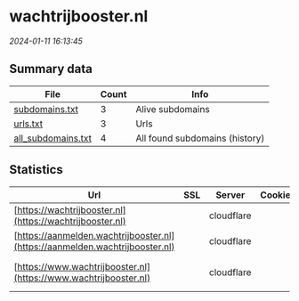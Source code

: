# wachtrijbooster.nl
*2024-01-11 16:13:45*
## Summary data
| File       | Count | Info |
|------------|-------|------|
|[subdomains.txt](/data/wachtrijbooster.nl/subdomains.txt)|3|Alive subdomains|
|[urls.txt](/data/wachtrijbooster.nl/urls.txt)|3|Urls|
|[all_subdomains.txt](/data/wachtrijbooster.nl/all_subdomains.txt)|4|All found subdomains (history)|
## Statistics
| Url | SSL | Server | Cookie | HSTS | CSP | XFO | XXP | RP | Tech |Title |
|------------|-------|------|------|------|------|------|------|------|------|------|
|[https://wachtrijbooster.nl](https://wachtrijbooster.nl)| |cloudflare| | | | 1:white_check_mark: | | 3:white_check_mark: |Cloudflare HTTP/3|Attention Requir...|
|[https://aanmelden.wachtrijbooster.nl](https://aanmelden.wachtrijbooster.nl)| |cloudflare| |:white_check_mark: | | | | 3:white_check_mark: |Cloudflare HTTP/3||
|[https://www.wachtrijbooster.nl](https://www.wachtrijbooster.nl)| |cloudflare| | | | 1:white_check_mark: | 2:white_check_mark: | 3:white_check_mark: |Cloudflare HTTP/3|Online een afspr...|